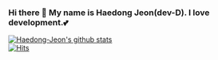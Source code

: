 ### Hi there 👋 My name is Haedong Jeon(dev-D). I love development.💕
[![Haedong-Jeon's github stats](https://github-readme-stats.vercel.app/api?username=Haedong-Jeon)](https://github.com/Haedong-Jeon/github-readme-stats)     
[![Hits](https://hits.seeyoufarm.com/api/count/incr/badge.svg?url=https%3A%2F%2Fgithub.com%2FHaedong-Jeon%2FHaedong-Jeon&count_bg=%233DA1C8&title_bg=%23555555&icon=&icon_color=%23E7E7E7&title=hits&edge_flat=false)](https://hits.seeyoufarm.com) 
